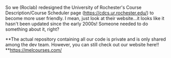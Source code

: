 So we (Roclab) redesigned the University of Rochester's Course Description/Course Scheduler page (https://cdcs.ur.rochester.edu/) to become more user friendly. I mean, just look at their website...it looks like it hasn't been updated since the early 2000s! Someone needed to do something about it, right?

**The actual repository containing all our code is private and is only shared among the dev team. However, you can still check out our website here!!
**https://melcourses.com/
